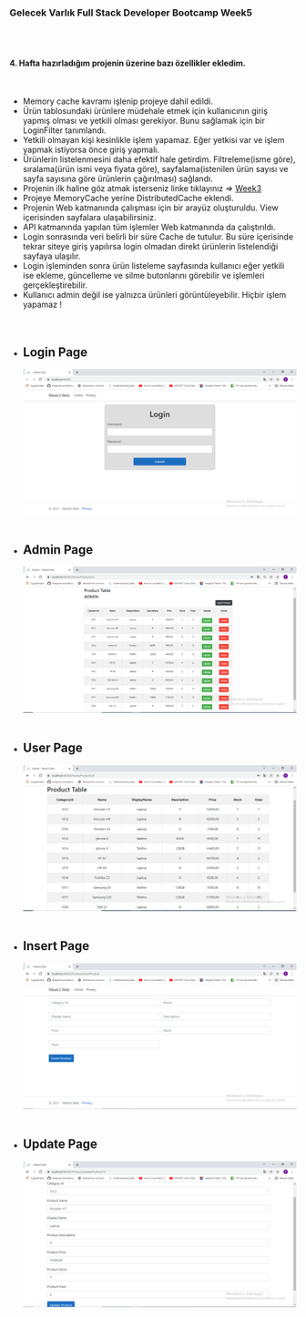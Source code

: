 ### Gelecek Varlık Full Stack Developer Bootcamp **Week5**

<br>
<br>

#### 4. Hafta hazırladığım projenin üzerine bazı özellikler ekledim.

<br>

<ul>
  <li>Memory cache kavramı işlenip projeye dahil edildi.</li>
  <li>Ürün tablosundaki ürünlere müdehale etmek için kullanıcının giriş yapmış olması ve yetkili olması gerekiyor. Bunu sağlamak için bir LoginFilter tanımlandı.</li>
  <li>Yetkili olmayan kişi kesinlikle işlem yapamaz. Eğer yetkisi var ve işlem yapmak istiyorsa önce giriş yapmalı.</li>
  <li>Ürünlerin listelenmesini daha efektif hale getirdim. Filtreleme(isme göre), sıralama(ürün ismi veya fiyata göre), sayfalama(istenilen ürün sayısı ve sayfa sayısına göre ürünlerin çağırılması) sağlandı.</li>
  <li>Projenin ilk haline göz atmak isterseniz linke tıklayınız => <a href="https://github.com/kemiksizt/Gelecek-Varlik-Bootcamp/tree/master/Week3">Week3</a></li>
  <li>Projeye MemoryCache yerine DistributedCache eklendi.</li>
  <li>Projenin Web katmanında çalışması için bir arayüz oluşturuldu. View içerisinden sayfalara ulaşabilirsiniz.</li>
  <li>API katmanında yapılan tüm işlemler Web katmanında da çalıştırıldı.</li>
  <li>Login sonrasında veri belirli bir süre Cache de tutulur. Bu süre içerisinde tekrar siteye giriş yapılırsa login olmadan direkt ürünlerin listelendiği sayfaya ulaşılır.</li>
  <li>Login işleminden sonra ürün listeleme sayfasında kullanıcı eğer yetkili ise ekleme, güncelleme ve silme butonlarını görebilir ve işlemleri gerçekleştirebilir.</li>
  <li>Kullanıcı admin değil ise yalnızca ürünleri görüntüleyebilir. Hiçbir işlem yapamaz ! </li>


<br>
<br>
  <li><h2>Login Page</h2></li>
<img src="image/Login.PNG">


<br>
<br>
  <li><h2>Admin Page</h2></li>
<img src="image/admin.PNG">


<br>
<br>
  <li><h2>User Page</h2></li>
<img src="image/User.PNG">


<br>
<br>
  <li><h2>Insert Page</h2></li>
<img src="image/Insert.PNG">


<br>
<br>
  <li><h2>Update Page</h2></li>
<img src="image/Update.PNG">

</ul>